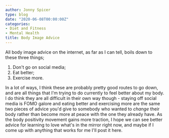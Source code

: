 ```yaml
---
author: Jonny Spicer
type: blog
date: "2020-06-08T00:00:00Z"
categories:
- Diet and Fitness
- Mental Health
title: Body Image Advice
---
```

All body image advice on the internet, as far as I can tell, boils down to these three things;

1. Don't go on social media;
2. Eat better;
3. Exercise more.

In a lot of ways, I think these are probably pretty good routes to go down, and are all things that I'm trying to do
currently to feel better about my body. I do think they are all difficult in their own way though - staying off social
media is FOMO galore and eating better and exercising more are the same two pieces of advice you'd give to somebody
who wanted to *change* their body rather than become more at peace with the one they already have. As the body positivity
movement gains more traction, I hope we can see better advice for learning to love what's in the mirror right now,
and maybe if I come up with anything that works for me I'll post it here.
